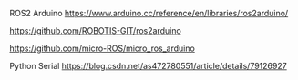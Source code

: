 ROS2 Arduino
https://www.arduino.cc/reference/en/libraries/ros2arduino/

https://github.com/ROBOTIS-GIT/ros2arduino

https://github.com/micro-ROS/micro_ros_arduino

Python Serial
https://blog.csdn.net/as472780551/article/details/79126927